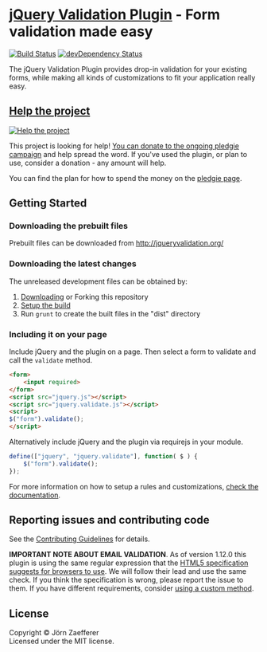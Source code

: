 [jQuery Validation Plugin](http://jqueryvalidation.org/) - Form validation made easy================================[![Build Status](https://secure.travis-ci.org/jzaefferer/jquery-validation.png)](http://travis-ci.org/jzaefferer/jquery-validation)[![devDependency Status](https://david-dm.org/jzaefferer/jquery-validation/dev-status.png?theme=shields.io)](https://david-dm.org/jzaefferer/jquery-validation#info=devDependencies)The jQuery Validation Plugin provides drop-in validation for your existing forms, while making all kinds of customizations to fit your application really easy.## [Help the project](http://pledgie.com/campaigns/18159)[![Help the project](http://www.pledgie.com/campaigns/18159.png?skin_name=chrome)](http://pledgie.com/campaigns/18159)This project is looking for help! [You can donate to the ongoing pledgie campaign](http://pledgie.com/campaigns/18159)and help spread the word. If you've used the plugin, or plan to use, consider a donation - any amount will help.You can find the plan for how to spend the money on the [pledgie page](http://pledgie.com/campaigns/18159).## Getting Started### Downloading the prebuilt filesPrebuilt files can be downloaded from http://jqueryvalidation.org/### Downloading the latest changesThe unreleased development files can be obtained by: 1. [Downloading](https://github.com/jzaefferer/jquery-validation/archive/master.zip) or Forking this repository 2. [Setup the build](CONTRIBUTING.md#build-setup) 3. Run `grunt` to create the built files in the "dist" directory### Including it on your pageInclude jQuery and the plugin on a page. Then select a form to validate and call the `validate` method.```html<form>	<input required></form><script src="jquery.js"></script><script src="jquery.validate.js"></script><script>$("form").validate();</script>```Alternatively include jQuery and the plugin via requirejs in your module.```jsdefine(["jquery", "jquery.validate"], function( $ ) {	$("form").validate();});```For more information on how to setup a rules and customizations, [check the documentation](http://jqueryvalidation.org/documentation/).## Reporting issues and contributing codeSee the [Contributing Guidelines](CONTRIBUTING.md) for details.**IMPORTANT NOTE ABOUT EMAIL VALIDATION**. As of version 1.12.0 this plugin is using the same regular expression that the [HTML5 specification suggests for browsers to use](https://html.spec.whatwg.org/multipage/forms.html#valid-e-mail-address). We will follow their lead and use the same check. If you think the specification is wrong, please report the issue to them. If you have different requirements, consider [using a custom method](http://jqueryvalidation.org/jQuery.validator.addMethod/).## LicenseCopyright &copy; Jörn Zaefferer<br>Licensed under the MIT license.